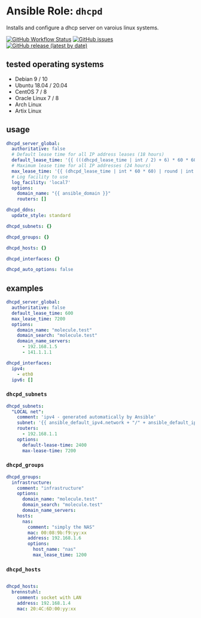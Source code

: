 
# Ansible Role:  `dhcpd`


Installs and configure a dhcp server on varoius linux systems.


[![GitHub Workflow Status](https://img.shields.io/github/workflow/status/bodsch/ansible-dhcpd/CI)][ci]
[![GitHub issues](https://img.shields.io/github/issues/bodsch/ansible-dhcpd)][issues]
[![GitHub release (latest by date)](https://img.shields.io/github/v/release/bodsch/ansible-dhcpd)][releases]

[ci]: https://github.com/bodsch/ansible-dhcpd/actions
[issues]: https://github.com/bodsch/ansible-dhcpd/issues?q=is%3Aopen+is%3Aissue
[releases]: https://github.com/bodsch/ansible-dhcpd/releases


## tested operating systems

* Debian 9 / 10
* Ubuntu 18.04 / 20.04
* CentOS 7 / 8
* Oracle Linux 7 / 8
* Arch Linux
* Artix Linux


## usage

```yaml
dhcpd_server_global:
  authoritative: false
  # Default lease time for all IP address leases (18 hours)
  default_lease_time: '{{ (((dhcpd_lease_time | int / 2) + 6) * 60 * 60) | round | int }}'
  # Maximum lease time for all IP addresses (24 hours)
  max_lease_time: '{{ (dhcpd_lease_time | int * 60 * 60) | round | int }}'
  # Log facility to use
  log_facility: 'local7'
  options:
    domain_name: "{{ ansible_domain }}"
    routers: []

dhcpd_ddns:
  update_style: standard

dhcpd_subnets: {}

dhcpd_groups: {}

dhcpd_hosts: {}

dhcpd_interfaces: {}

dhcpd_auto_options: false
```

## examples

```yaml
dhcpd_server_global:
  authoritative: false
  default_lease_time: 600
  max_lease_time: 7200
  options:
    domain_name: "molecule.test"
    domain_search: "molecule.test"
    domain_name_servers:
      - 192.168.1.5
      - 141.1.1.1

dhcpd_interfaces:
  ipv4:
    - eth0
  ipv6: []
```

### `dhcpd_subnets`

```yaml
dhcpd_subnets:
  "LOCAL net":
    comment: 'ipv4 - generated automatically by Ansible'
    subnet: '{{ ansible_default_ipv4.network + "/" + ansible_default_ipv4.netmask }}'
    routers:
      - 192.168.1.1
    options:
      default-lease-time: 2400
      max-lease-time: 7200
```


### `dhcpd_groups`

```yaml
dhcpd_groups:
  infrastructure:
    comment: "infrastructure"
    options:
      domain_name: "molecule.test"
      domain_search: "molecule.test"
      domain_name_servers:
    hosts:
      nas:
        comment: "simply the NAS"
        mac: 00:08:9b:f9:yy:xx
        address: 192.168.1.6
        options:
          host_name: "nas"
          max_lease_time: 1200
```


### `dhcpd_hosts`

```yaml

dhcpd_hosts:
  brennstuhl:
    comment: socket with LAN
    address: 192.168.1.4
    mac: 20:4C:6D:00:yy:xx
```
